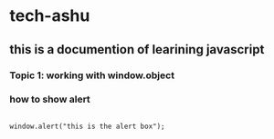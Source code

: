 # tech-ashu
## this is a documention of learining javascript
### Topic 1: working with window.object
### how to show alert

```![1636115271832](https://user-images.githubusercontent.com/95132172/143727758-38e11ff9-2f36-406f-aefc-05e02b70bbfb.jpg)

window.alert("this is the alert box");
```
